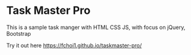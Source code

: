 # Task Master Pro

This is a sample task manger with HTML CSS JS, with focus on jQuery, Bootstrap

Try it out here https://fchoi1.github.io/taskmaster-pro/

